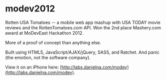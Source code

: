 modev2012
=========

Rotten USA Tomatoes -- a mobile web app mashup with USA TODAY movie reviews and the RottenTomatoes.com API.  Won the 2nd place Mashery.com award at MoDevEast Hackathon 2012.

More of a proof of concept than anything else.

Built using HTML5, JavaScript/AJAX/jQuery, SASS, and Ratchet.  And panic (the emotion, not the software company). 

View it on an iPhone here: [http://labs.danielna.com/modev](http://labs.danielna.com/modev).
